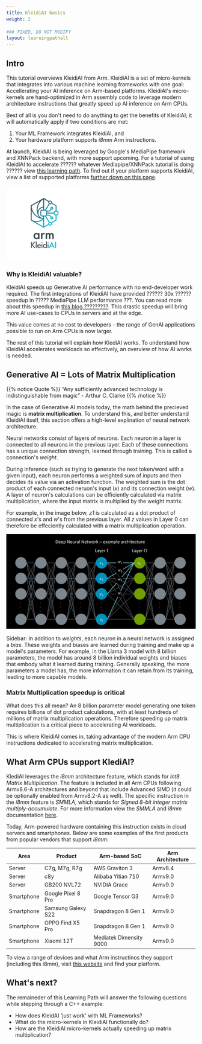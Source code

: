 ```yaml
---
title: KleidiAI basics
weight: 2

### FIXED, DO NOT MODIFY
layout: learningpathall
---
```



## Intro

This tutorial overviews KleidiAI from Arm. KleidiAI is a set of micro-kernels that integrates into various machine learning frameworks with one goal: Accellerating your AI inference on Arm-based platforms. KleidiAI's micro-kernels are hand-optimized in Arm assembly code to leverage modern architecture instructions that greatly speed up AI inference on Arm CPUs. 

Best of all is you don't need to do anything to get the benefits of KleidiAI; it will automatically apply if two conditions are met:
1. Your ML Framework integrates KleidiAI, and
2. Your hardware platform supports *i8mm* Arm instructions.

At launch, KleidiAI is being leveraged by Google's MediaPipe framework and XNNPack backend, with more support upcoming. For a tutorial of using KleidiAI to accelerate ?????? whatever Mediapipe/XNNPack tutorial is doing ?????? view [this learning path](https://google.com). To find out if your platform supports KleidiAI, view a list of supported platforms [further down on this page](#what-arm-cpus-support-kleidiai).

![KleidiAI#center](Arm_KleidiAI_square_color.png "Optimized micro-kernels for AI workloads on Arm CPUs")


### Why is KleidiAI valuable?
KleidiAI speeds up Generative AI performance with no end-developer work required. The first integrations of KleidiAI have provided ?????? 30x ?????? speedup in ????? MediaPipe LLM performance ???. You can read more about this speedup in [this blog ?????????](https://google.com). This drastic speedup will bring more AI use-cases to CPUs in servers and at the edge. 

This value comes at no cost to developers - the range of GenAI applications possible to run on Arm CPUs is now larger.

The rest of this tutorial will explain how KlediAI works. To understand how KleidiAI accelerates workloads so effectively, an overview of how AI works is needed. 

## Generative AI = Lots of Matrix Multiplication

{{% notice Quote %}}
“Any sufficiently advanced technology is indistinguishable from magic” - Arthur C. Clarke
{{% /notice %}}

In the case of Generative AI models today, the math behind the precieved magic is **matrix multiplication**. To understand this, and better understand KleidiAI itself, this section offers a high-level explination of neural network architecture.

Neural networks consist of layers of neurons. Each neuron in a layer is connected to all neurons in the previous layer. Each of these connections has a unique connection strength, learned through training. This is called a connection's *weight*. 

During inference (such as trying to generate the next token/word with a given input), each neuron performs a weighted sum of inputs and then decides its value via an activation function. The weighted sum is the dot product of each connected neruon's input (*x*) and its connection weight (*w*). A layer of neuron's calculations can be efficiently calculated via matrix multiplication, where the input matrix is multiplied by the weight matrix. 

For example, in the image below, *z1* is calculated as a dot product of connected *x*'s and *w*'s from the previous layer. All *z* values in Layer 0 can therefore be effeciently calculated with a matrix multiplication operation.

![Neural Network example#center](neural-node-pic.jpg "Figure 1. Zoomed in on neural network node")


Sidebar:  In addition to *weights*, each neuron in a neural network is assigned a *bias*. These weights and biases are learned during training and make up a model's parameters. For example, in the Llama 3 model with 8 billion parameters, the model has around 8 billion individual weights and biases that embody what it learned during training. Generally speaking, the more parameters a model has, the more information it can retain from its training, leading to more capable models.

### Matrix Multiplication speedup is critical
What does this all mean? An 8 billion parameter model generating one token requires billions of dot product calculations, with at least hundreds of millions of matrix multiplication operations. Therefore speeding up matrix multiplication is a critical piece to accelerating AI workloads. 

This is where KleidiAI comes in, taking advantage of the modern Arm CPU instructions dedicated to accelerating matrix multiplication.

## What Arm CPUs support KlediAI?
KlediAI leverages the *i8mm* architecture feature, which stands for *Int8 Matrix Multiplication*. The feature is included in all Arm CPUs following Armv8.6-A architectures and beyond that include Advanced SIMD (it could be optionally enabled from Armv8.2-A as well). The specific instruction in the *i8mm* feature is *SMMLA*, which stands for *Signed 8-bit integer matrix multiply-accumulate*. For more information view the *SMMLA* and *i8mm* documentation [here](https://developer.arm.com/documentation/ddi0602/latest/SIMD-FP-Instructions/SMMLA--vector---Signed-8-bit-integer-matrix-multiply-accumulate--vector--).

Today, Arm-powered hardware containing this instruction exists in cloud servers and smartphones. Below are some examples of the first products from popular vendors that support *i8mm*:

| Area        |  Product            | Arm-based SoC      | Arm Architecture  |
| ---------   | -----------------   | ----------------   | ----------- |
| Server      |  C7g, M7g, R7g      | AWS Graviton 3     | Armv8.4  |
| Server      |  c8y                | Alibaba Yitian 710 | Armv9.0  |
| Server      |  GB200 NVL72        | NVIDIA Grace       | Armv9.0  |
| Smartphone  |  Google Pixel 8 Pro | Google Tensor G3   | Armv9.0  |
| Smartphone  |  Samsung Galexy S22 | Snapdragon 8 Gen 1 | Armv9.0  |
| Smartphone  |  OPPO Find X5 Pro   | Snapdragon 8 Gen 1 | Armv9.0  |
| Smartphone  |  Xiaomi 12T         | Mediatek Dimensity 9000 | Armv9.0  |


To view a range of devices and what Arm instructinos they support (including this i8mm), visit [this website](https://gpages.juszkiewicz.com.pl/arm-socs-table/arm-socs.html) and find your platform. 


## What's next?
The remaineder of this Learning Path will answer the following questions while stepping through a C++ example:
* How does KleidAI 'just work' with ML Frameworks?
* What do the micro-kernels in KleidiAI functionally do?
* How are the KleidiAI micro-kernels actually speeding up matrix multiplication?
